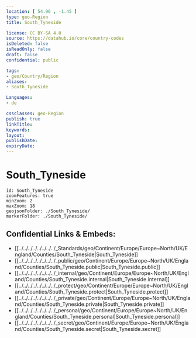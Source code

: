 ```yaml
---
location: [ 54.96 , -1.45 ] 
type: geo-Region
title: South_Tyneside

license: CC BY-SA 4.0
source: https://datahub.io/core/country-codes
isDeleted: false
isReadOnly: false
draft: false
confidential: public

tags:
- geo/Country/Region
aliases:
- South_Tyneside

Languages:
- de

cssclasses: geo-Region
publish: true
linkTitle: 
keywords: 
layout: 
publishDate: 
expiryDate: 
---
```


# South_Tyneside

```leaflet
id: South_Tyneside
zoomFeatures: true 
minZoom: 2 
maxZoom: 18
geojsonFolder: ./South_Tyneside/
markerFolder: ./South_Tyneside/
```


## Confidential Links & Embeds: 
- [[../../../../../../../../_Standards/geo/Continent/Europe/Europe~North/UK/England/Counties/South_Tyneside|South_Tyneside]] 
- [[../../../../../../../../_public/geo/Continent/Europe/Europe~North/UK/England/Counties/South_Tyneside.public|South_Tyneside.public]] 
- [[../../../../../../../../_internal/geo/Continent/Europe/Europe~North/UK/England/Counties/South_Tyneside.internal|South_Tyneside.internal]] 
- [[../../../../../../../../_protect/geo/Continent/Europe/Europe~North/UK/England/Counties/South_Tyneside.protect|South_Tyneside.protect]] 
- [[../../../../../../../../_private/geo/Continent/Europe/Europe~North/UK/England/Counties/South_Tyneside.private|South_Tyneside.private]] 
- [[../../../../../../../../_personal/geo/Continent/Europe/Europe~North/UK/England/Counties/South_Tyneside.personal|South_Tyneside.personal]] 
- [[../../../../../../../../_secret/geo/Continent/Europe/Europe~North/UK/England/Counties/South_Tyneside.secret|South_Tyneside.secret]] 

